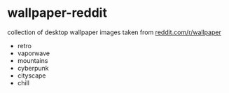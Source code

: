 # wallpaper-reddit

collection of desktop wallpaper images taken from [reddit.com/r/wallpaper](https://www.reddit.com/r/wallpaper)

* retro
* vaporwave
* mountains
* cyberpunk
* cityscape
* chill
